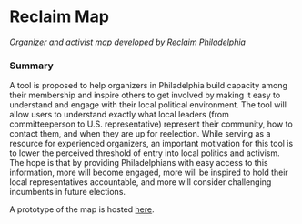 # Reclaim Map

*Organizer and activist map developed by Reclaim Philadelphia*


### Summary
A tool is proposed to help organizers in Philadelphia build capacity among their membership and inspire others to get involved by making it easy to understand and engage with their local political environment. The tool will allow users to understand exactly what local leaders (from committeeperson to U.S. representative) represent their community, how to contact them, and when they are up for reelection. While serving as a resource for experienced organizers, an important motivation for this tool is to lower the perceived threshold of entry into local politics and activism. The hope is that by providing Philadelphians with easy access to this information, more will become engaged, more will be inspired to hold their local representatives accountable, and more will consider challenging incumbents in future elections.

A prototype of the map is hosted [here](https://reclaimphiladelphia.github.io/reclaim_map/).
